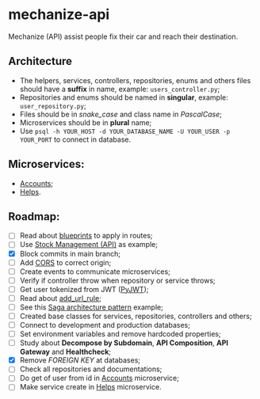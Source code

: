 # mechanize-api
Mechanize (API) assist people fix their car and reach their destination.

## Architecture 
- The helpers, services, controllers, repositories, enums and others files should have a **suffix** in name, example: `users_controller.py`;
- Repositories and enums should be named in **singular**, example: `user_repository.py`;
- Files should be in _snake_case_ and class name in _PascalCase_;
- Microservices should be in **plural** name;
- Use `psql -h YOUR_HOST -d YOUR_DATABASE_NAME -U YOUR_USER -p YOUR_PORT` to connect in database.

## Microservices:
- [Accounts](https://github.com/tech-warriors-corporation/mechanize-accounts-api);
- [Helps](https://github.com/tech-warriors-corporation/mechanize-helps-api).

## Roadmap:
- [ ] Read about [blueprints](https://flask.palletsprojects.com/en/2.2.x/blueprints) to apply in routes;
- [ ] Use [Stock Management (API)](https://github.com/tech-warriors-corporation/stock-management-api) as example;
- [X] Block commits in main branch;
- [ ] Add [CORS](https://flask-cors.readthedocs.io/en/latest) to correct origin;
- [ ] Create events to communicate microservices;
- [ ] Verify if controller throw when repository or service throws;
- [ ] Get user tokenized from JWT ([PyJWT](https://pyjwt.readthedocs.io/en/stable));
- [ ] Read about [add_url_rule](https://tedboy.github.io/flask/generated/generated/flask.Flask.add_url_rule.html);
- [ ] See this [Saga architecture pattern](https://github.com/victoramsantos/saga-pattern-example) example;
- [ ] Created base classes for services, repositories, controllers and others;
- [ ] Connect to development and production databases;
- [ ] Set environment variables and remove hardcoded properties;
- [ ] Study about **Decompose by Subdomain**, **API Composition**, **API Gateway** and **Healthcheck**;
- [X] Remove _FOREIGN KEY_ at databases;
- [ ] Check all repositories and documentations;
- [ ] Do get of user from id in [Accounts](https://github.com/tech-warriors-corporation/mechanize-accounts-api) microservice;
- [ ] Make service create in [Helps](https://github.com/tech-warriors-corporation/mechanize-helps-api) microservice.
